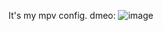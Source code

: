 It's my mpv config.
dmeo: ![image](https://github.com/hedaetul/mpv-config/assets/145209362/341192fa-6a34-4ab8-8891-791e4d1345fc)
